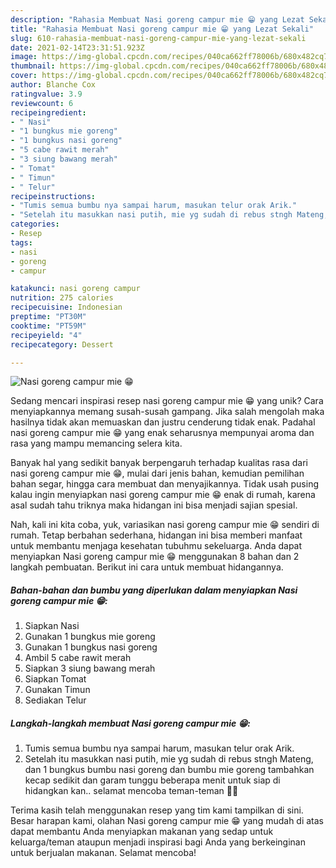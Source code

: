 ```yaml
---
description: "Rahasia Membuat Nasi goreng campur mie 😁 yang Lezat Sekali"
title: "Rahasia Membuat Nasi goreng campur mie 😁 yang Lezat Sekali"
slug: 610-rahasia-membuat-nasi-goreng-campur-mie-yang-lezat-sekali
date: 2021-02-14T23:31:51.923Z
image: https://img-global.cpcdn.com/recipes/040ca662ff78006b/680x482cq70/nasi-goreng-campur-mie-😁-foto-resep-utama.jpg
thumbnail: https://img-global.cpcdn.com/recipes/040ca662ff78006b/680x482cq70/nasi-goreng-campur-mie-😁-foto-resep-utama.jpg
cover: https://img-global.cpcdn.com/recipes/040ca662ff78006b/680x482cq70/nasi-goreng-campur-mie-😁-foto-resep-utama.jpg
author: Blanche Cox
ratingvalue: 3.9
reviewcount: 6
recipeingredient:
- " Nasi"
- "1 bungkus mie goreng"
- "1 bungkus nasi goreng"
- "5 cabe rawit merah"
- "3 siung bawang merah"
- " Tomat"
- " Timun"
- " Telur"
recipeinstructions:
- "Tumis semua bumbu nya sampai harum, masukan telur orak Arik."
- "Setelah itu masukkan nasi putih, mie yg sudah di rebus stngh Mateng, dan 1 bungkus bumbu nasi goreng dan bumbu mie goreng tambahkan kecap sedikit dan garam tunggu beberapa menit untuk siap di hidangkan kan.. selamat mencoba teman-teman 🥰🥰"
categories:
- Resep
tags:
- nasi
- goreng
- campur

katakunci: nasi goreng campur 
nutrition: 275 calories
recipecuisine: Indonesian
preptime: "PT30M"
cooktime: "PT59M"
recipeyield: "4"
recipecategory: Dessert

---
```



![Nasi goreng campur mie 😁](https://img-global.cpcdn.com/recipes/040ca662ff78006b/680x482cq70/nasi-goreng-campur-mie-😁-foto-resep-utama.jpg)

Sedang mencari inspirasi resep nasi goreng campur mie 😁 yang unik? Cara menyiapkannya memang susah-susah gampang. Jika salah mengolah maka hasilnya tidak akan memuaskan dan justru cenderung tidak enak. Padahal nasi goreng campur mie 😁 yang enak seharusnya mempunyai aroma dan rasa yang mampu memancing selera kita.

Banyak hal yang sedikit banyak berpengaruh terhadap kualitas rasa dari nasi goreng campur mie 😁, mulai dari jenis bahan, kemudian pemilihan bahan segar, hingga cara membuat dan menyajikannya. Tidak usah pusing kalau ingin menyiapkan nasi goreng campur mie 😁 enak di rumah, karena asal sudah tahu triknya maka hidangan ini bisa menjadi sajian spesial.




Nah, kali ini kita coba, yuk, variasikan nasi goreng campur mie 😁 sendiri di rumah. Tetap berbahan sederhana, hidangan ini bisa memberi manfaat untuk membantu menjaga kesehatan tubuhmu sekeluarga. Anda dapat menyiapkan Nasi goreng campur mie 😁 menggunakan 8 bahan dan 2 langkah pembuatan. Berikut ini cara untuk membuat hidangannya.

<!--inarticleads1-->

##### Bahan-bahan dan bumbu yang diperlukan dalam menyiapkan Nasi goreng campur mie 😁:

1. Siapkan  Nasi
1. Gunakan 1 bungkus mie goreng
1. Gunakan 1 bungkus nasi goreng
1. Ambil 5 cabe rawit merah
1. Siapkan 3 siung bawang merah
1. Siapkan  Tomat
1. Gunakan  Timun
1. Sediakan  Telur




<!--inarticleads2-->

##### Langkah-langkah membuat Nasi goreng campur mie 😁:

1. Tumis semua bumbu nya sampai harum, masukan telur orak Arik.
1. Setelah itu masukkan nasi putih, mie yg sudah di rebus stngh Mateng, dan 1 bungkus bumbu nasi goreng dan bumbu mie goreng tambahkan kecap sedikit dan garam tunggu beberapa menit untuk siap di hidangkan kan.. selamat mencoba teman-teman 🥰🥰




Terima kasih telah menggunakan resep yang tim kami tampilkan di sini. Besar harapan kami, olahan Nasi goreng campur mie 😁 yang mudah di atas dapat membantu Anda menyiapkan makanan yang sedap untuk keluarga/teman ataupun menjadi inspirasi bagi Anda yang berkeinginan untuk berjualan makanan. Selamat mencoba!
